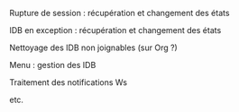 Rupture de session : récupération et changement des états

IDB en exception : récupération et changement des états

Nettoyage des IDB non joignables (sur Org ?)

Menu : gestion des IDB

Traitement des notifications Ws

etc.
